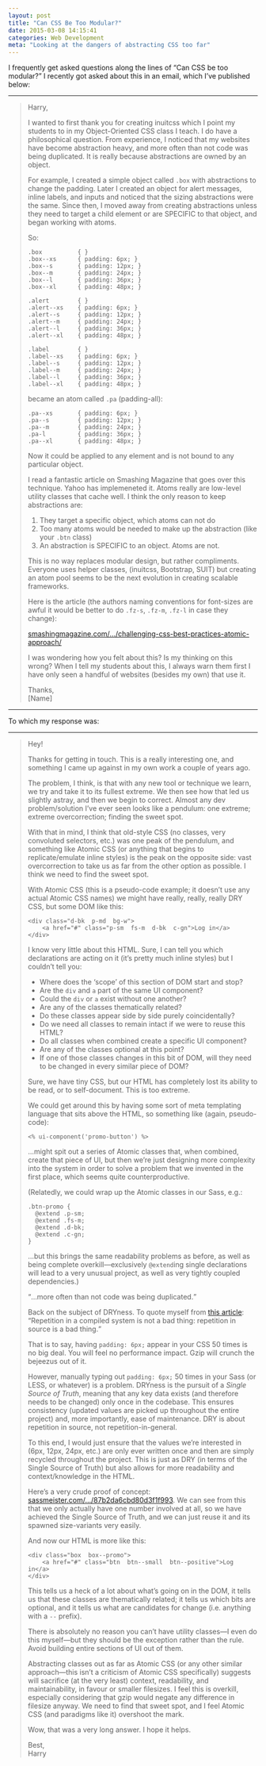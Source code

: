 ```yaml
---
layout: post
title: "Can CSS Be Too Modular?"
date: 2015-03-08 14:15:41
categories: Web Development
meta: "Looking at the dangers of abstracting CSS too far"
---
```


I frequently get asked questions along the lines of <q>Can CSS be too
modular?</q> I recently got asked about this in an email, which I’ve published
below:

---

> Harry,
>  
> I wanted to first thank you for creating inuitcss which I point my students to
> in my Object-Oriented CSS class I teach. I do have a philosophical question.
> From experience, I noticed that my websites have become abstraction heavy, and
> more often than not code was being duplicated. It is really because
> abstractions are owned by an object.
> 
> For example, I created a simple object called `.box` with abstractions to
> change the padding. Later I created an object for alert messages, inline
> labels, and inputs and noticed that the sizing abstractions were the same.
> Since then, I moved away from creating abstractions unless they need to target
> a child element or are SPECIFIC to that object, and began working with atoms.
> 
> So:
> 
>     .box          { }
>     .box--xs      { padding: 6px; }
>     .box--s       { padding: 12px; }
>     .box--m       { padding: 24px; }
>     .box--l       { padding: 36px; }
>     .box--xl      { padding: 48px; }
>
>     .alert        { }
>     .alert--xs    { padding: 6px; }
>     .alert--s     { padding: 12px; }
>     .alert--m     { padding: 24px; }
>     .alert--l     { padding: 36px; }
>     .alert--xl    { padding: 48px; }
>
>     .label        { }
>     .label--xs    { padding: 6px; }
>     .label--s     { padding: 12px; }
>     .label--m     { padding: 24px; }
>     .label--l     { padding: 36px; }
>     .label--xl    { padding: 48px; }
> 
> became an atom called `.pa` (padding-all):
> 
>     .pa--xs       { padding: 6px; }
>     .pa--s        { padding: 12px; }
>     .pa--m        { padding: 24px; }
>     .pa-l         { padding: 36px; }
>     .pa--xl       { padding: 48px; }
> 
> Now it could be applied to any element and is not bound to any particular
> object.
> 
> I read a fantastic article on Smashing Magazine that goes over this technique.
> Yahoo has implemeneted it. Atoms really are low-level utility classes that
> cache well. I think the only reason to keep abstractions are:
> 
> 1. They target a specific object, which atoms can not do
> 2. Too many atoms would be needed to make up the abstraction (like your `.btn`
> class)
> 3. An abstraction is SPECIFIC to an object. Atoms are not.
> 
> This is no way replaces modular design, but rather compliments. Everyone uses
> helper classes, (inuitcss, Bootstrap, SUIT) but creating an atom pool seems to
> be the next evolution in creating scalable frameworks.
> 
> Here is the article (the authors naming conventions for font-sizes are awful
> it would be better to do `.fz-s`, `.fz-m`, `.fz-l` in case they change):
> 
> [smashingmagazine.com/…/challenging-css-best-practices-atomic-approach/](http://www.smashingmagazine.com/2013/10/21/challenging-css-best-practices-atomic-approach/)
> 
> I was wondering how you felt about this? Is my thinking on this wrong? When I
> tell my students about this, I always warn them first I have only seen a
> handful of websites (besides my own) that use it.
> 
> Thanks,  
> [Name]

---

To which my response was:

---

> Hey!
> 
> Thanks for getting in touch. This is a really interesting one, and something I
> came up against in my own work a couple of years ago.
> 
> The problem, I think, is that with any new tool or technique we learn, we try
> and take it to its fullest extreme. We then see how that led us slightly
> astray, and then we begin to correct. Almost any dev problem/solution I’ve
> ever seen looks like a pendulum: one extreme; extreme overcorrection; finding
> the sweet spot.
> 
> With that in mind, I think that old-style CSS (no classes, very convoluted
> selectors, etc.) was one peak of the pendulum, and something like Atomic CSS
> (or anything that begins to replicate/emulate inline styles) is the peak on
> the opposite side: vast overcorrection to take us as far from the other option
> as possible. I think we need to find the sweet spot.
> 
> With Atomic CSS (this is a pseudo-code example; it doesn’t use any actual
> Atomic CSS names) we might have really, really, really DRY CSS, but some DOM
> like this:
> 
>     <div class="d-bk  p-md  bg-w">
>         <a href="#" class="p-sm  fs-m  d-bk  c-gn">Log in</a>
>     </div>
> 
> I know very little about this HTML. Sure, I can tell you which declarations
> are acting on it (it’s pretty much inline styles) but I couldn’t tell you:
> 
> * Where does the ‘scope’ of this section of DOM start and stop?
> * Are the `div` and `a` part of the same UI component?
> * Could the `div` or `a` exist without one another?
> * Are any of the classes thematically related?
> * Do these classes appear side by side purely coincidentally?
> * Do we need all classes to remain intact if we were to reuse this HTML?
> * Do all classes when combined create a specific UI component?
> * Are any of the classes optional at this point?
> * If one of those classes changes in this bit of DOM, will they need to be
> changed in every similar piece of DOM?
> 
> Sure, we have tiny CSS, but our HTML has completely lost its ability to be
> read, or to self-document. This is too extreme.
>
> We could get around this by having some sort of meta templating language that
> sits above the HTML, so something like (again, pseudo-code):
>
>     <% ui-component('promo-button') %>
>
> …might spit out a series of Atomic classes that, when combined, create that
> piece of UI, but then we’re just designing more complexity into the system in
> order to solve a problem that we invented in the first place, which seems
> quite counterproductive.
>
> (Relatedly, we could wrap up the Atomic classes in our Sass, e.g.:
>
>     .btn-promo {
>       @extend .p-sm;
>       @extend .fs-m;
>       @extend .d-bk;
>       @extend .c-gn;
>     }
>
> …but this brings the same readability problems as before, as well as being
> complete overkill—exclusively `@extend`ing single declarations will lead to a
> very unusual project, as well as very tightly coupled dependencies.)
> 
> <q>…more often than not code was being duplicated.</q>
> 
> Back on the subject of DRYness. To quote myself from [this
> article](/2014/11/when-to-use-extend-when-to-use-a-mixin/):
> <q>Repetition in a compiled system is not a bad thing: repetition in source is
> a bad thing.</q>
> 
> That is to say, having `padding: 6px;` appear in your CSS 50 times is no big
> deal. You will feel no performance impact. Gzip will crunch the bejeezus out
> of it.
> 
> However, manually typing out `padding: 6px;` 50 times in your Sass (or LESS,
> or whatever) is a problem. DRYness is the pursuit of a _Single Source of
> Truth_, meaning that any key data exists (and therefore needs to be changed)
> only once in the codebase. This ensures consistency (updated values are picked
> up throughout the entire project) and, more importantly, ease of maintenance.
> DRY is about repetition in source, not repetition-in-general.
> 
> To this end, I would just ensure that the values we’re interested in (6px,
> 12px, 24px, etc.) are only ever written once and then are simply recycled
> throughout the project. This is just as DRY (in terms of the Single Source of
> Truth) but also allows for more readability and context/knowledge in the HTML.
> 
> Here’s a very crude proof of concept:
> [sassmeister.com/…/87b2da6cbd80d3f1f993](http://sassmeister.com/gist/87b2da6cbd80d3f1f993).
> We can see from this that we only actually have one number involved at all, so
> we have achieved the Single Source of Truth, and we can just reuse it and its
> spawned size-variants very easily.
> 
> And now our HTML is more like this:
> 
>     <div class="box  box--promo">
>         <a href="#" class="btn  btn--small  btn--positive">Log in</a>
>     </div>
> 
> This tells us a heck of a lot about what’s going on in the DOM, it tells us
> that these classes are thematically related; it tells us which bits are
> optional, and it tells us what are candidates for change (i.e. anything with a
> `--` prefix).
> 
> There is absolutely no reason you can’t have utility classes—I even do this
> myself—but they should be the exception rather than the rule. Avoid building
> entire sections of UI out of them.
> 
> Abstracting classes out as far as Atomic CSS (or any other similar
> approach—this isn’t a criticism of Atomic CSS specifically) suggests will
> sacrifice (at the very least) context, readability, and maintainability, in
> favour or smaller filesizes. I feel this is overkill, especially considering
> that gzip would negate any difference in filesize anyway. We need to find that
> sweet spot, and I feel Atomic CSS (and paradigms like it) overshoot the mark.
> 
> Wow, that was a very long answer. I hope it helps.
> 
> Best,  
> Harry
